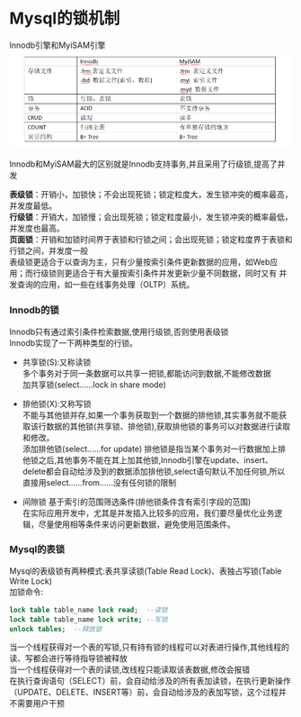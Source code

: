 # Mysql的锁机制
Innodb引擎和MyiSAM引擎
![](https://github.com/flushCoder/java-base_core/blob/master/picture/db/engine.png)

Innodb和MyiSAM最大的区别就是Innodb支持事务,并且采用了行级锁,提高了并发

**表级锁**：开销小，加锁快；不会出现死锁；锁定粒度大，发生锁冲突的概率最高，并发度最低。   
**行级锁**：开销大，加锁慢；会出现死锁；锁定粒度最小，发生锁冲突的概率最低，并发度也最高。   
**页面锁**：开销和加锁时间界于表锁和行锁之间；会出现死锁；锁定粒度界于表锁和行锁之间，并发度一般   
表级锁更适合于以查询为主，只有少量按索引条件更新数据的应用，如Web应用；而行级锁则更适合于有大量按索引条件并发更新少量不同数据，同时又有 并发查询的应用，如一些在线事务处理（OLTP）系统。
### Innodb的锁
Innodb只有通过索引条件检索数据,使用行级锁,否则使用表级锁  
Innodb实现了一下两种类型的行锁。  
- 共享锁(S):又称读锁  
  多个事务对于同一条数据可以共享一把锁,都能访问到数据,不能修改数据  
  加共享锁(select......lock in share mode)
- 排他锁(X):又称写锁  
  不能与其他锁并存,如果一个事务获取到一个数据的排他锁,其实事务就不能获取该行数据的其他锁(共享锁、排他锁),获取排他锁的事务可以对数据进行读取和修改。  
  添加排他锁(select......for update)
  排他锁是指当某个事务对一行数据加上排他锁之后,其他事务不能在其上加其他锁,Innodb引擎在update、insert、delete都会自动给涉及到的数据添加排他锁,select语句默认不加任何锁,所以直接用select......from......没有任何锁的限制  
  
- 间隙锁
  基于索引的范围筛选条件(排他锁条件含有索引字段的范围)     
  在实际应用开发中，尤其是并发插入比较多的应用，我们要尽量优化业务逻辑，尽量使用相等条件来访问更新数据，避免使用范围条件。
  
### Mysql的表锁
Mysql的表级锁有两种模式:表共享读锁(Table Read Lock)、表独占写锁(Table Write Lock)  
加锁命令:
```sql
lock table table_name lock read;  --读锁
lock table table_name lock write; --写锁
unlock tables;  --释放锁
```
当一个线程获得对一个表的写锁,只有持有锁的线程可以对表进行操作,其他线程的读、写都会进行等待指导锁被释放  
当一个线程获得对一个表的读锁,改线程只能读取该表数据,修改会报错  
在执行查询语句（SELECT）前，会自动给涉及的所有表加读锁，在执行更新操作 （UPDATE、DELETE、INSERT等）前，会自动给涉及的表加写锁，这个过程并不需要用户干预